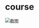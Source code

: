 # course
![截图](http://a4.qpic.cn/psb?/V12RnH7K0UjCGU/8byyJEZW9bEfdZvQhDS6uWCOS2A3zvehFEO4GfppzlA!/a/dH8BAAAAAAAA&ek=1&kp=1&pt=0&bo=VgXgAgAAAAAFAJI!&sce=60-4-4&rf=0-0 "截图")
